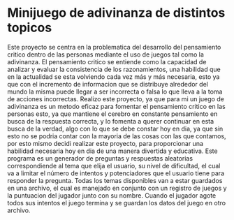 # Minijuego de adivinanza de distintos topicos
Este proyecto se centra en la problematica del desarrollo del pensamiento critico dentro de las personas mediante el uso de juegos tal como la adivinanza. El pensamiento critico se entiende como la capacidad de analizar y evaluar la consistencia de los razonamientos, una habilidad que en la actualidad se esta volviendo cada vez más y más necesaria, esto ya que con el incremento de informacion que se distribuye alrededor del mundo la misma puede llegar a ser incorrecta o falsa lo que lleva a la toma de acciones incorrectas. 
Realizo este proyecto, ya que para mi un juego de adivinanza es un metodo eficaz para fomentar el pensamiento critico en las personas esto, ya que mantiene el cerebro en constante pensamiento en busca de la respuesta correcta, y lo fomenta a querer continuar en esta busca de la verdad, algo con lo que se debe constar hoy en dia, ya que sin esto no se podria contar con la mayoria de las cosas con las que contamos, por esto mismo decidi realizar este proyecto, para proporcionar una habilidad necesaria hoy en dia de una manera divertida y educativa. 
Este programa es un generador de preguntas y respuestas aleatorias correspondiende al tema que elija el usuario, su nivel de dificultad, el cual va a limitar el número de intentos y potenciadores que el usuario tiene para responder la pregunta. Todas los temas disponibles van a estar guardados en una archivo, el cual es manejado en conjunto con un registro de juegos y la puntuacion del jugador junto con su nombre. Cuando el jugador agote todos sus intentos el juego termina y se guardan los datos del juego en otro archivo.
